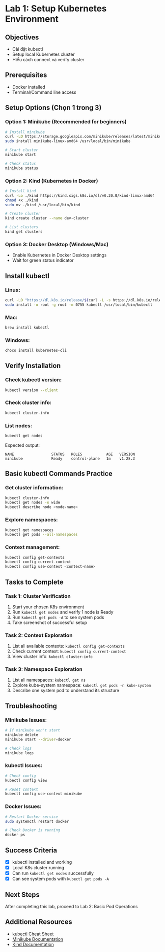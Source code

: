 # Lab 1: Setup Kubernetes Environment

## Objectives
- Cài đặt kubectl
- Setup local Kubernetes cluster
- Hiểu cách connect và verify cluster

## Prerequisites
- Docker installed
- Terminal/Command line access

## Setup Options (Chọn 1 trong 3)

### Option 1: Minikube (Recommended for beginners)
```bash
# Install minikube
curl -LO https://storage.googleapis.com/minikube/releases/latest/minikube-linux-amd64
sudo install minikube-linux-amd64 /usr/local/bin/minikube

# Start cluster
minikube start

# Check status
minikube status
```

### Option 2: Kind (Kubernetes in Docker)
```bash
# Install kind
curl -Lo ./kind https://kind.sigs.k8s.io/dl/v0.20.0/kind-linux-amd64
chmod +x ./kind
sudo mv ./kind /usr/local/bin/kind

# Create cluster
kind create cluster --name dev-cluster

# List clusters
kind get clusters
```

### Option 3: Docker Desktop (Windows/Mac)
- Enable Kubernetes in Docker Desktop settings
- Wait for green status indicator

## Install kubectl

### Linux:
```bash
curl -LO "https://dl.k8s.io/release/$(curl -L -s https://dl.k8s.io/release/stable.txt)/bin/linux/amd64/kubectl"
sudo install -o root -g root -m 0755 kubectl /usr/local/bin/kubectl
```

### Mac:
```bash
brew install kubectl
```

### Windows:
```powershell
choco install kubernetes-cli
```

## Verify Installation

### Check kubectl version:
```bash
kubectl version --client
```

### Check cluster info:
```bash
kubectl cluster-info
```

### List nodes:
```bash
kubectl get nodes
```

Expected output:
```
NAME                 STATUS   ROLES           AGE   VERSION
minikube             Ready    control-plane   1m    v1.28.3
```

## Basic kubectl Commands Practice

### Get cluster information:
```bash
kubectl cluster-info
kubectl get nodes -o wide
kubectl describe node <node-name>
```

### Explore namespaces:
```bash
kubectl get namespaces
kubectl get pods --all-namespaces
```

### Context management:
```bash
kubectl config get-contexts
kubectl config current-context
kubectl config use-context <context-name>
```

## Tasks to Complete

### Task 1: Cluster Verification
1. Start your chosen K8s environment
2. Run `kubectl get nodes` and verify 1 node is Ready
3. Run `kubectl get pods -A` to see system pods
4. Take screenshot of successful setup

### Task 2: Context Exploration
1. List all available contexts: `kubectl config get-contexts`
2. Check current context: `kubectl config current-context`  
3. View cluster info: `kubectl cluster-info`

### Task 3: Namespace Exploration  
1. List all namespaces: `kubectl get ns`
2. Explore kube-system namespace: `kubectl get pods -n kube-system`
3. Describe one system pod to understand its structure

## Troubleshooting

### Minikube Issues:
```bash
# If minikube won't start
minikube delete
minikube start --driver=docker

# Check logs
minikube logs
```

### kubectl Issues:
```bash
# Check config
kubectl config view

# Reset context
kubectl config use-context minikube
```

### Docker Issues:
```bash
# Restart Docker service
sudo systemctl restart docker

# Check Docker is running
docker ps
```

## Success Criteria
- [x] kubectl installed and working
- [x] Local K8s cluster running
- [x] Can run `kubectl get nodes` successfully
- [x] Can see system pods with `kubectl get pods -A`

## Next Steps
After completing this lab, proceed to Lab 2: Basic Pod Operations

## Additional Resources
- [kubectl Cheat Sheet](https://kubernetes.io/docs/reference/kubectl/cheatsheet/)
- [Minikube Documentation](https://minikube.sigs.k8s.io/docs/)
- [Kind Documentation](https://kind.sigs.k8s.io/)